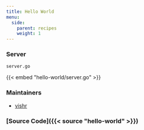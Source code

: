 ```yaml
---
title: Hello World
menu:
  side:
    parent: recipes
    weight: 1
---
```


### Server

`server.go`

{{< embed "hello-world/server.go" >}}

### Maintainers

- [vishr](https://github.com/vishr)

### [Source Code]({{< source "hello-world" >}})
